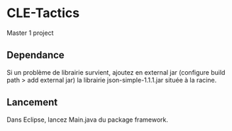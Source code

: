 # CLE-Tactics
Master 1 project

## Dependance

Si un problème de librairie survient, ajoutez en external jar (configure build path > add external jar) la librairie json-simple-1.1.1.jar située à la racine.

## Lancement

Dans Eclipse, lancez Main.java du package framework.
